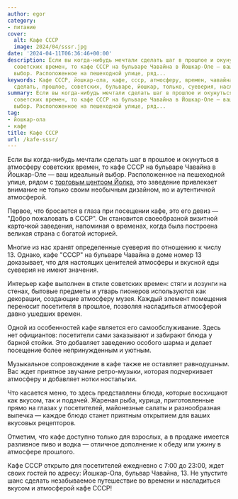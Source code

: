 ```yaml
---
author: egor
category:
- питание
cover:
  alt: Кафе СССР
  image: 2024/04/sssr.jpg
date: '2024-04-11T06:36:46+00:00'
description: Если вы когда-нибудь мечтали сделать шаг в прошлое и окунуться в атмосферу
  советских времен, то кафе СССР на бульваре Чавайна в Йошкар-Оле — ваш идеальный
  выбор. Расположенное на пешеходной улице, ряд...
keywords: Кафе СССР, йошкар-ола, кафе, ссср, атмосферу, времен, чавайна, это, атмосферой,
  сделать, прошлое, советских, бульваре, йошкар, только, суеверия, насладиться
summary: Если вы когда-нибудь мечтали сделать шаг в прошлое и окунуться в атмосферу
  советских времен, то кафе СССР на бульваре Чавайна в Йошкар-Оле — ваш идеальный
  выбор. Расположенное на пешеходной улице, ряд...
tag:
- йошкар-ола
- кафе
title: Кафе СССР
url: /kafe-sssr/
---
```


Если вы когда-нибудь мечтали сделать шаг в прошлое и окунуться в атмосферу советских времен, то кафе СССР на бульваре Чавайна в Йошкар-Оле — ваш идеальный выбор. Расположенное на пешеходной улице, рядом с [торговым центром Йолка](/sombathej/), это заведение привлекает внимание не только своим необычным дизайном, но и аутентичной атмосферой.

Первое, что бросается в глаза при посещении кафе, это его девиз — "Добро пожаловать в СССР". Он становится своеобразной визитной карточкой заведения, напоминая о временах, когда была построена великая страна с богатой историей.

Многие из нас хранят определенные суеверия по отношению к числу 13\. Однако, кафе "СССР" на бульваре Чавайна в доме номер 13 доказывает, что для настоящих ценителей атмосферы и вкусной еды суеверия не имеют значения.

Интерьер кафе выполнен в стиле советских времен: стяги и лозунги на стенах, бытовые предметы и утварь пионеров используются как декорации, создающие атмосферу музея. Каждый элемент помещения переносит посетителя в прошлое, позволяя насладиться атмосферой давно ушедших времен.

Одной из особенностей кафе является его самообслуживание. Здесь нет официантов: посетители сами заказывают и забирают блюда у барной стойки. Это добавляет заведению особого шарма и делает посещение более непринужденным и уютным.

Музыкальное сопровождение в кафе также не оставляет равнодушным. Вас ждет приятное звучание ретро-музыки, которая подчеркивает атмосферу и добавляет нотки ностальгии.

Что касается меню, то здесь представлены блюда, которые восхищают как вкусом, так и подачей. Жареная рыба, курица, приготовленные прямо на глазах у посетителей, майонезные салаты и разнообразная выпечка — каждое блюдо станет приятным открытием для ваших вкусовых рецепторов.

Отметим, что кафе доступно только для взрослых, а в продаже имеется разливное пиво и водка — отличное дополнение к обеду или ужину в атмосфере прошлого.

Кафе СССР открыто для посетителей ежедневно с 7:00 до 23:00, ждет своих гостей по адресу: Йошкар-Ола, бульвар Чавайна, 13. Не упустите шанс сделать незабываемое путешествие во времени и насладиться вкусом и атмосферой кафе СССР!